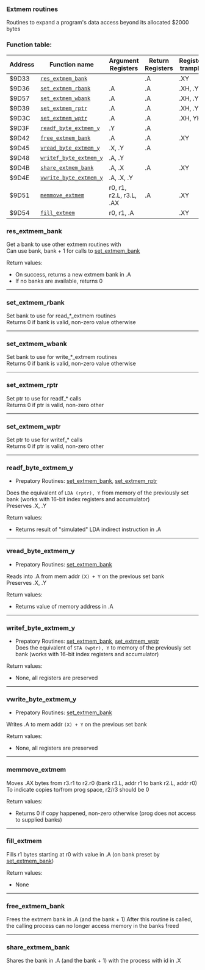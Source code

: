 ### Extmem routines

Routines to expand a program's data access beyond its allocated $2000 bytes

### Function table:
| Address | Function name | Argument Registers | Return Registers | Registers trampled |
|---------|---------------|--------------------|------------------|--------------------|
| $9D33 | [`res_extmem_bank`](#res_extmem_bank) | | .A | .XY |
| $9D36 | [`set_extmem_rbank`](#set_extmem_rbank) | .A | .A | .XH, .YH |
| $9D57 | [`set_extmem_wbank`](#set_extmem_wbank) | .A | .A | .XH, .YH |
| $9D39 | [`set_extmem_rptr`](#set_extmem_rptr) | .A | .A | .XH, .YH |
| $9D3C | [`set_extmem_wptr`](#set_extmem_wptr) | .A | .A | .XH, YH |
| $9D3F | [`readf_byte_extmem_y`](#readf_byte_extmem_y) | .Y | .A | |
| $9D42 | [`free_extmem_bank`](#free_extmem_bank) | .A | .A | .XY |
| $9D45 | [`vread_byte_extmem_y`](#vread_byte_extmem_y) | .X, .Y | .A | |
| $9D48 | [`writef_byte_extmem_y`](#writef_byte_extmem_y) | .A, .Y | | |
| $9D4B | [`share_extmem_bank`](#share_extmem_bank) | .A, .X | .A | .XY |
| $9D4E | [`vwrite_byte_extmem_y`](#vwrite_byte_extmem_y) | .A, .X, .Y | | |
| $9D51 | [`memmove_extmem`](#memmove_extmem) | r0, r1, r2.L, r3.L, .AX | .A | .XY |
| $9D54 | [`fill_extmem`](#fill_extmem) | r0, r1, .A | | .XY |

### res_extmem_bank
Get a bank to use other extmem routines with  
Can use bank, bank + 1 for calls to [set_extmem_bank](#set_extmem_bank)  

Return values:
- On success, returns a new extmem bank in .A
- If no banks are available, returns 0

---

### set_extmem_rbank
Set bank to use for read_\*_extmem routines  
Returns 0 if bank is valid, non-zero value otherwise  

---

### set_extmem_wbank
Set bank to use for write_\*_extmem routines  
Returns 0 if bank is valid, non-zero value otherwise  

---

### set_extmem_rptr
Set ptr to use for readf_* calls  
Returns 0 if ptr is valid, non-zero other  

---

### set_extmem_wptr
Set ptr to use for writef_* calls  
Returns 0 if ptr is valid, non-zero other  

---

### readf_byte_extmem_y
- Prepatory Routines: [set_extmem_bank](#set_extmem_bank), [set_extmem_rptr](#set_extmem_rptr)
 
Does the equivalent of `LDA (rptr), Y` from memory of the previously set bank (works with 16-bit index registers and accumulator)  
Preserves .X, .Y

Return values:
- Returns result of "simulated" LDA indirect instruction in .A

---

### vread_byte_extmem_y
- Prepatory Routines: [set_extmem_bank](#set_extmem_bank)  

Reads into .A from mem addr `(X) + Y` on the previous set bank  
Preserves .X, .Y 

Return values:
- Returns value of memory address in .A

---

### writef_byte_extmem_y
- Prepatory Routines: [set_extmem_bank](#set_extmem_bank), [set_extmem_wptr](#set_extmem_wptr)  
Does the equivalent of `STA (wptr), Y` to memory of the previously set bank (works with 16-bit index registers and accumulator) 

Return values:
- None, all registers are preserved

---

### vwrite_byte_extmem_y
- Prepatory Routines: [set_extmem_bank](#set_extmem_bank)  

Writes .A to mem addr `(X) + Y` on the previous set bank  

Return values:
- None, all registers are preserved

---

### memmove_extmem
Moves .AX bytes from r3.r1 to r2.r0 (bank r3.L, addr r1 to bank r2.L, addr r0)  
To indicate copies to/from prog space, r2/r3 should be 0  

Return values:
- Returns 0 if copy happened, non-zero otherwise (prog does not access to supplied banks)

---

### fill_extmem
Fills r1 bytes starting at r0 with value in .A (on bank preset by [set_extmem_bank](#set_extmem_bank))  

Return values:
- None

---

### free_extmem_bank
Frees the extmem bank in .A (and the bank + 1)
After this routine is called, the calling process can no longer access memory in the banks freed

---

### share_extmem_bank
Shares the bank in .A (and the bank + 1) with the process with id in .X


